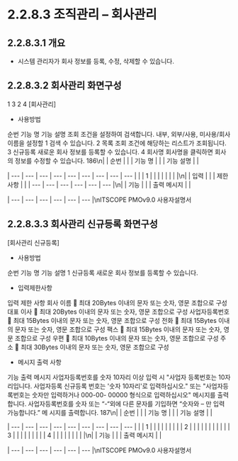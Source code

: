 # 2.2.8.3 조직관리 – 회사관리



## 2.2.8.3.1 개요

- 시스템 관리자가 회사 정보를 등록, 수정, 삭제할 수 있습니다.

## 2.2.8.3.2 회사관리 화면구성

1
3
2
4
[회사관리]

- 사용방법

순번 기능 명 기능 설명
조회 조건을 설정하여 검색합니다. 내부, 외부/사용, 미사용/회사 이름을 설정할
1 검색
수 있습니다.
2 목록 조회 조건에 해당하는 리스트가 조회됩니다.
3 신규등록 새로운 회사 정보를 등록할 수 있습니다.
4 회사명 회사명을 클릭하면 회사의 정보를 수정할 수 있습니다.
186\n|  | 순번 |  |  | 기능 명 |  |  | 기능 설명 |  |

| --- | --- | --- | --- | --- | --- | --- | --- | --- |
|  | 1 |  |  |  |  |  |  |  |\n|  | 입력 |  |  | 제한 사항 |  |
| --- | --- | --- | --- | --- | --- |\n|  | 기능 |  |  | 출력 메시지 |  |

| --- | --- | --- | --- | --- | --- |\nITSCOPE PMOv9.0 사용자설명서

## 2.2.8.3.3 회사관리 신규등록 화면구성

[회사관리 신규등록]

- 사용방법

순번 기능 명 기능 설명
1 신규등록 새로운 회사 정보를 등록할 수 있습니다.

- 입력제한사항

입력 제한 사항
회사 이름  최대 20Bytes 이내의 문자 또는 숫자, 영문 조합으로 구성
대표 이사  최대 20Bytes 이내의 문자 또는 숫자, 영문 조합으로 구성
사업자등록번호  최대 15Bytes 이내의 문자 또는 숫자, 영문 조합으로 구성
전화  최대 15Bytes 이내의 문자 또는 숫자, 영문 조합으로 구성
팩스  최대 15Bytes 이내의 문자 또는 숫자, 영문 조합으로 구성
우편  최대 10Bytes 이내의 문자 또는 숫자, 영문 조합으로 구성
주소  최대 30Bytes 이내의 문자 또는 숫자, 영문 조합으로 구성

- 메시지 출력 사항

기능 출력 메시지
사업자등록번호를 숫자 10자리 이상 입력 시 "사업자 등록번호는 10자리입니다. 사업자등록
신규등록 번호는 '숫자 10자리'로 입력하십시오." 또는 "사업자등록번호는 숫자만 입력하거나 000-00-
00000 형식으로 입력하십시오" 메시지를 출력합니다.
사업자등록번호를 숫자 또는 “-“외에 다른 문자를 기입하면 “숫자와 – 만 입력 가능합니다.” 메
시지를 출력합니다.
187\n|  | 순번 |  |  | 기능 명 |  |  | 기능 설명 |  |

| --- | --- | --- | --- | --- | --- | --- | --- | --- |
|  | 1 |  |  |  |  |  |  |  |
| 2 |  |  |  |  |  |  |  |  |
|  | 3 |  |  |  |  |  |  |  |
| 4 |  |  |  |  |  |  |  |  |\n|  | 기능 |  |  | 출력 메시지 |  |

| --- | --- | --- | --- | --- | --- |\nITSCOPE PMOv9.0 사용자설명서
